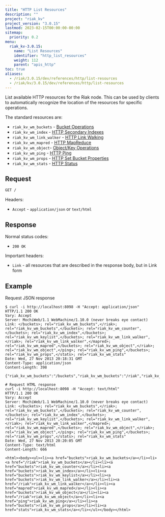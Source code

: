 ```yaml
---
title: "HTTP List Resources"
description: ""
project: "riak_kv"
project_version: "3.0.15"
lastmod: 2023-02-15T00:00:00-00:00
sitemap:
  priority: 0.2
menu:
  riak_kv-3.0.15:
    name: "List Resources"
    identifier: "http_list_resources"
    weight: 112
    parent: "apis_http"
toc: true
aliases:
  - /riak/3.0.15/dev/references/http/list-resources
  - /riak/kv/3.0.15/dev/references/http/list-resources
---
```


List available HTTP resources for the Riak node. This can be used by clients to
automatically recognize the location of the resources for specific operations.

The standard resources are:

* `riak_kv_wm_buckets` - [Bucket Operations]({{<baseurl>}}riak/kv/3.0.15/developing/api/http/#bucket-operations)
* `riak_kv_wm_index` - [HTTP Secondary Indexes]({{<baseurl>}}riak/kv/3.0.15/developing/api/http/secondary-indexes)
* `riak_kv_wm_link_walker` - [HTTP Link Walking]({{<baseurl>}}riak/kv/3.0.15/developing/api/http/link-walking)
* `riak_kv_wm_mapred` - [HTTP MapReduce]({{<baseurl>}}riak/kv/3.0.15/developing/api/http/mapreduce)
* `riak_kv_wm_object`- [Object/Key Operations]({{<baseurl>}}riak/kv/3.0.15/developing/api/http/#object-key-operations)
* `riak_kv_wm_ping` - [HTTP Ping]({{<baseurl>}}riak/kv/3.0.15/developing/api/http/ping)
* `riak_kv_wm_props` - [HTTP Set Bucket Properties]({{<baseurl>}}riak/kv/3.0.15/developing/api/http/set-bucket-props)
* `riak_kv_wm_stats` - [HTTP Status]({{<baseurl>}}riak/kv/3.0.15/developing/api/http/status)

## Request

```bash
GET /
```

Headers:

* `Accept` - `application/json` or `text/html`

## Response

Normal status codes:

* `200 OK`

Important headers:

* `Link` - all resources that are described in the response body, but in Link
form

## Example

Request JSON response

```curl
$ curl -i http://localhost:8098 -H "Accept: application/json"
HTTP/1.1 200 OK
Vary: Accept
Server: MochiWeb/1.1 WebMachine/1.10.0 (never breaks eye contact)
Link: </buckets>; rel="riak_kv_wm_buckets",</riak>; rel="riak_kv_wm_buckets",</buckets>; rel="riak_kv_wm_counter",</buckets>; rel="riak_kv_wm_index",</buckets>; rel="riak_kv_wm_keylist",</buckets>; rel="riak_kv_wm_link_walker",</riak>; rel="riak_kv_wm_link_walker",</mapred>; rel="riak_kv_wm_mapred",</buckets>; rel="riak_kv_wm_object",</riak>; rel="riak_kv_wm_object",</ping>; rel="riak_kv_wm_ping",</buckets>; rel="riak_kv_wm_props",</stats>; rel="riak_kv_wm_stats"
Date: Wed, 27 Nov 2013 20:18:31 GMT
Content-Type: application/json
Content-Length: 398

{"riak_kv_wm_buckets":"/buckets","riak_kv_wm_buckets":"/riak","riak_kv_wm_counter":"/buckets","riak_kv_wm_index":"/buckets","riak_kv_wm_keylist":"/buckets","riak_kv_wm_link_walker":"/buckets","riak_kv_wm_link_walker":"/riak","riak_kv_wm_mapred":"/mapred","riak_kv_wm_object":"/buckets","riak_kv_wm_object":"/riak","riak_kv_wm_ping":"/ping","riak_kv_wm_props":"/buckets","riak_kv_wm_stats":"/stats"}

# Request HTML response
curl -i http://localhost:8098 -H "Accept: text/html"
HTTP/1.1 200 OK
Vary: Accept
Server: MochiWeb/1.1 WebMachine/1.10.0 (never breaks eye contact)
Link: </buckets>; rel="riak_kv_wm_buckets",</riak>; rel="riak_kv_wm_buckets",</buckets>; rel="riak_kv_wm_counter",</buckets>; rel="riak_kv_wm_index",</buckets>; rel="riak_kv_wm_keylist",</buckets>; rel="riak_kv_wm_link_walker",</riak>; rel="riak_kv_wm_link_walker",</mapred>; rel="riak_kv_wm_mapred",</buckets>; rel="riak_kv_wm_object",</riak>; rel="riak_kv_wm_object",</ping>; rel="riak_kv_wm_ping",</buckets>; rel="riak_kv_wm_props",</stats>; rel="riak_kv_wm_stats"
Date: Wed, 27 Nov 2013 20:20:05 GMT
Content-Type: text/html
Content-Length: 666

<html><body><ul><li><a href="buckets">riak_kv_wm_buckets</a></li><li><a href="/riak">riak_kv_wm_buckets</a></li><li><a href="buckets">riak_kv_wm_counter</a></li><li><a href="buckets">riak_kv_wm_index</a></li><li><a href="buckets">riak_kv_wm_keylist</a></li><li><a href="buckets">riak_kv_wm_link_walker</a></li><li><a href="/riak">riak_kv_wm_link_walker</a></li><li><a href="mapred">riak_kv_wm_mapred</a></li><li><a href="buckets">riak_kv_wm_object</a></li><li><a href="/riak">riak_kv_wm_object</a></li><li><a href="ping">riak_kv_wm_ping</a></li><li><a href="buckets">riak_kv_wm_props</a></li><li><a href="stats">riak_kv_wm_stats</a></li></ul></body></html>
```

